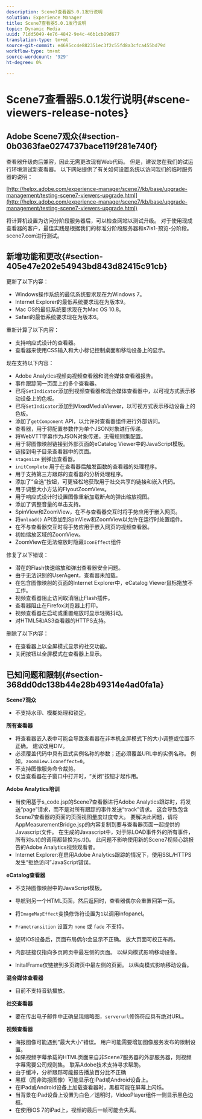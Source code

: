 ```yaml
---
description: Scene7查看器5.0.1发行说明
solution: Experience Manager
title: Scene7查看器5.0.1发行说明
topic: Dynamic Media
uuid: 71dd5049-4e76-4842-9e4c-46b1cb89d677
translation-type: tm+mt
source-git-commit: e4695cc4e882351ec3f2c55fd8a3cfca455bd79d
workflow-type: tm+mt
source-wordcount: '929'
ht-degree: 0%

---
```



# Scene7查看器5.0.1发行说明{#scene-viewers-release-notes}

## Adobe Scene7观众{#section-0b0363fae0274737bace119f281e740f}

查看器升级向后兼容，因此无需更改现有Web代码。 但是，建议您在我们的试运行环境测试新查看器。 以下网站提供了有关如何设置系统以访问我们的临时服务器的说明：

[http://helpx.adobe.com/experience-manager/scene7/kb/base/upgrade-management/testing-scene7-viewers-upgrade.html](http://helpx.adobe.com/experience-manager/scene7/kb/base/upgrade-management/testing-scene7-viewers-upgrade.html)

将计算机设置为访问分阶段服务器后，可以检查网站以测试升级。 对于使用现成查看器的客户，最佳实践是根据我们的标准分阶段服务器和s7is1-预览-分阶段。scene7.com进行测试。

## 新增功能和更改{#section-405e47e202e54943bd843d82415c91cb}

更新了以下内容：

* Windows操作系统的最低系统要求现在为Windows 7。
* Internet Explorer的最低系统要求现在为版本9。
* Mac OS的最低系统要求现在为Mac OS 10.8。
* Safari的最低系统要求现在为版本6。

重新计算了以下内容：

* 支持响应式设计的查看器。
* 查看器来使用CSS输入和大小标记控制桌面和移动设备上的显示。

现在支持以下内容：

* Adobe Analytics视频向视频查看器和混合媒体查看器报告。
* 事件跟踪同一页面上的多个查看器。
* 已将`SetIndicator`添加到视频查看器和混合媒体查看器中，以可视方式表示移动设备上的色板。
* 已将`SetIndicator`添加到MixedMediaViewer，以可视方式表示移动设备上的色板。
* 添加了`getComponent` API，以允许对查看器组件进行外部访问。
* 查看器，用于将配置参数作为单个JSON对象进行传递。
* 将WebVTT字幕作为JSON对象传递，无需规则集配置。
* 用于将图像映射链接到外部页面的eCatalog Viewer中的JavaScript模板。
* 链接到电子目录查看器中的页面。
* `stagesize` 到弹出查看器。
* `initComplete` 用于在查看器后触发函数的查看器的处理程序。
* 用于支持第三方跟踪的查看器的分析处理程序。
* 添加了“全选”按钮，可更轻松地获取用于社交共享的链接和嵌入代码。
* 用于调整大小方法的FlyoutZoomView。
* 用于响应式设计时设置图像重新加载断点的弹出缩放视图。
* 添加了调整音量的单击支持。
* SpinView和ZoomView，在不与查看器交互时将手势应用于嵌入网页。
* 将`unload()` API添加到SpinView和ZoomView以允许在运行时处置组件。
* 在不与查看器交互时将手势应用于嵌入网页的视频查看器。
* 初始缩放区域的ZoomView。
* ZoomView在无法缩放时隐藏`IconEffect`组件

修复了以下错误：

* 潜在的Flash快速缩放和弹出查看器安全问题。
* 由于无法识别的UserAgent，查看器未加载。
* 在包含图像映射的页面的Internet Explorer中，eCatalog Viewer鼠标拖放不工作。
* 视频查看器阻止访问取消阻止Flash插件。
* 查看器阻止在Firefox浏览器上打印。
* 视频查看器在启动或重置缩放时显示轻微抖动。
* 对HTML5和AS3查看器的HTTPS支持。

删除了以下内容：

* 在查看器上以全屏模式显示的社交功能。
* 关闭按钮以全屏模式在查看器上显示。

## 已知问题和限制{#section-368dd0dc138b44e28b49314e4ad0fa1a}

**Scene7观众**

* 不支持水印、模糊处理和锁定。

**所有查看器**

* 将查看器嵌入表中可能会导致查看器在非本机全屏模式下的大小调整或位置不正确。 建议改用DIV。
* 必须覆盖代码中具有显式实例名称的参数；还必须覆盖URL中的实例名称。 例如，`zoomView.iconeffect=0`。
* 不支持图像服务命令裁剪。
* 仅当查看器在子窗口中打开时，“关闭”按钮才起作用。

**Adobe Analytics培训**

* 当使用基于s_code.jsp的Scene7查看器进行Adobe Analytics跟踪时，将发送“page”请求，而不是对所有跟踪的事件发送“track”请求。 这会导致包含Scene7查看器的页面的页面视图量度过度夸大。 要解决此问题，请将AppMeasurementBridge.jsp的内容复制到要与查看器页面一起提供的Javascript文件。 在生成的Javascript中，对于除LOAD事件外的所有事件，所有对s.t()的调用都替换为s.tl()。 此问题不影响使用新的Scene7视频心跳报告的Adobe Analytics视频观看者。
* Internet Explorer:在启用Adobe Analytics跟踪的情况下，使用SSL/HTTPS发生“拒绝访问”JavaScript错误。

**eCatalog查看器**

* 不支持图像映射中的JavaScript模板。
* 导航到另一个HTML页面，然后返回时，查看器偶尔会重置回第一页。
* 将`ImageMapEffect`变换修饰符设置为`1`以调用infopanel。

* `Frametransition` 设置为 `none` 或 `fade` 不支持。

* 旋转iOS设备后，页面布局偶尔会显示不正确。 放大页面可校正布局。
* 内部链接仅指向多页跨页中最左侧的页面。 以纵向模式影响移动设备。
* InitalFrame仅链接到多页跨页中最左侧的页面。 以纵向模式影响移动设备。

**混合媒体查看器**

* 目前不支持音轨播放。

**社交查看器**

* 要在传出电子邮件中正确呈现缩略图，`serverurl`修饰符应具有绝对URL。

**视频查看器**

* 海报图像可能遇到“最大大小”错误。 用户可能需要增加图像服务发布的限制设置。
* 如果视频字幕承载的HTML页面来自非Scene7服务器的外部服务器，则视频字幕需要公司规则集。 联系Adobe技术支持寻求帮助。
* 由于缓冲，分析跟踪可能报告播放百分比不正确
* 黑框（而非海报图像）可能显示在iPad或Android设备上。
* 在iPad或Android设备上加载查看器时，黑框可能在屏幕上闪烁。
* 当背景在iPad设备上设置为白色／透明时，VideoPlayer组件一侧显示黑色边框。
* 在使用iOS 7的iPad上，视频的最后一帧可能会失真。

